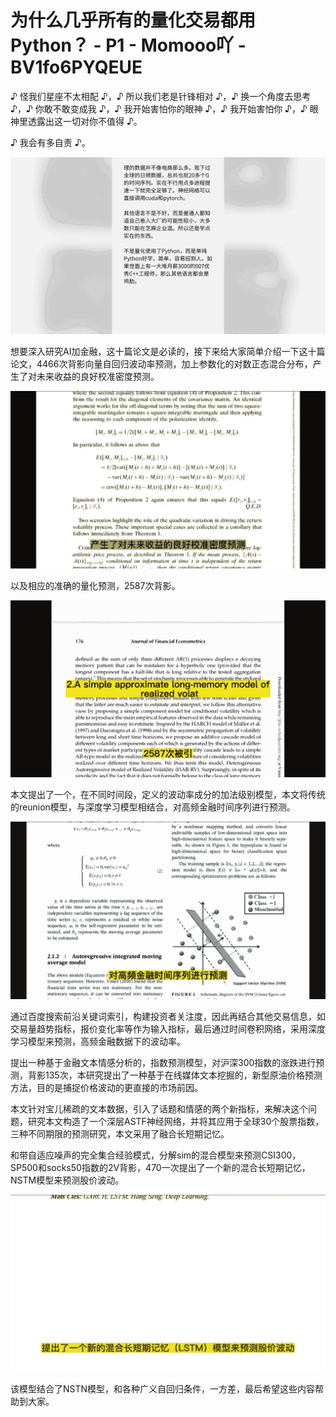 # 为什么几乎所有的量化交易都用Python？ - P1 - Momooo吖 - BV1fo6PYQEUE

♪ 怪我们星座不太相配 ♪，♪ 所以我们老是针锋相对 ♪，♪ 换一个角度去思考 ♪，♪ 你敢不敢变成我 ♪，♪ 我开始害怕你的眼神 ♪，♪ 我开始害怕你 ♪，♪ 眼神里透露出这一切对你不值得 ♪。

♪ 我会有多自责 ♪。

![](img/92133c0e6f13cdb6b15a0eb130533262_1.png)

想要深入研究AI加金融，这十篇论文是必读的，接下来给大家简单介绍一下这十篇论文，4466次背影向量自回归波动率预测，加上参数化的对数正态混合分布，产生了对未来收益的良好校准密度预测。



![](img/92133c0e6f13cdb6b15a0eb130533262_3.png)

以及相应的准确的量化预测，2587次背影。

![](img/92133c0e6f13cdb6b15a0eb130533262_5.png)

本文提出了一个，在不同时间段，定义的波动率成分的加法级别模型，本文将传统的reunion模型，与深度学习模型相结合，对高频金融时间序列进行预测。



![](img/92133c0e6f13cdb6b15a0eb130533262_7.png)

通过百度搜索前沿关键词索引，构建投资者关注度，因此再结合其他交易信息，如交易量趋势指标，报价变化率等作为输入指标，最后通过时间卷积网络，采用深度学习模型来预测，高频金融数据下的波动率。

提出一种基于金融文本情感分析的，指数预测模型，对沪深300指数的涨跌进行预测，背影135次，本研究提出了一种基于在线媒体文本挖掘的，新型原油价格预测方法，目的是捕捉价格波动的更直接的市场前因。

本文针对宝儿稀疏的文本数据，引入了话题和情感的两个新指标，来解决这个问题，研究本文构造了一个深层ASTF神经网络，并将其应用于全球30个股票指数，三种不同期限的预测研究，本文采用了融合长短期记忆。

和带自适应噪声的完全集合经验模式，分解sim的混合模型来预测CSI300，SP500和socks50指数的2V背影，470一次提出了一个新的混合长短期记忆，NSTM模型来预测股价波动。



![](img/92133c0e6f13cdb6b15a0eb130533262_9.png)

该模型结合了NSTN模型，和各种广义自回归条件，一方差，最后希望这些内容帮助到大家。